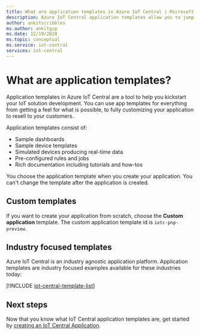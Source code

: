 ```yaml
---
title: What are application templates in Azure IoT Central | Microsoft Docs
description: Azure IoT Central application templates allow you to jump in to IoT solution development.
author: ankitscribbles
ms.author: ankitgup
ms.date: 12/19/2020
ms.topic: conceptual
ms.service: iot-central
services: iot-central
---
```

# What are application templates?

Application templates in Azure IoT Central are a tool to help you kickstart your IoT solution development. You can use app templates for everything from getting a feel for what is possible, to fully customizing your application to resell to your customers.

Application templates consist of:

- Sample dashboards
- Sample device templates
- Simulated devices producing real-time data
- Pre-configured rules and jobs
- Rich documentation including tutorials and how-tos

You choose the application template when you create your application. You can't change the template after the application is created.

## Custom templates

If you want to create your application from scratch, choose the **Custom application** template. The custom application template id is `iotc-pnp-preview`.

## Industry focused templates

Azure IoT Central is an industry agnostic application platform. Application templates are industry focused examples available for these industries today:

[!INCLUDE [iot-central-template-list](../../../includes/iot-central-template-list.md)]

## Next steps

Now that you know what IoT Central application templates are, get started by [creating an IoT Central Application](quick-deploy-iot-central.md).
